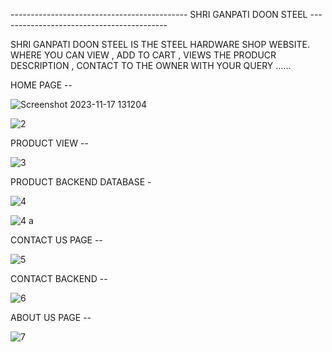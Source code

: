  --------------------------------------------   SHRI GANPATI DOON STEEL    ------------------------------------------

 SHRI GANPATI DOON STEEL  IS THE  STEEL HARDWARE SHOP WEBSITE.
 WHERE YOU CAN VIEW  , ADD TO CART  , VIEWS THE PRODUCR DESCRIPTION  , CONTACT TO THE OWNER WITH YOUR QUERY ......

 HOME PAGE --
 
 ![Screenshot 2023-11-17 131204](https://github.com/aayush908/Doon_steel/assets/97042959/a9daa322-a438-41c9-94cc-2068fbd739ac)


 
![2](https://github.com/aayush908/Doon_steel/assets/97042959/37a1c40a-ef8a-468c-8980-af7a673c444a)

PRODUCT VIEW --


![3](https://github.com/aayush908/Doon_steel/assets/97042959/e6bac577-9cea-4ab1-a7c9-a76483dfc6c7)

PRODUCT BACKEND DATABASE -


![4](https://github.com/aayush908/Doon_steel/assets/97042959/65640f5f-c3db-4c15-84a6-d21f4bdcb1b2)

![4 a](https://github.com/aayush908/Doon_steel/assets/97042959/d6c7d239-9ec0-48f8-aedd-596a21681b86)



 CONTACT US PAGE --

 ![5](https://github.com/aayush908/Doon_steel/assets/97042959/b988be18-3131-4287-8754-b9c054e029a6)
 

 CONTACT BACKEND --

 ![6](https://github.com/aayush908/Doon_steel/assets/97042959/81ed846c-4335-43e6-aff9-c235e353f8d4)


 ABOUT US PAGE --
 
![7](https://github.com/aayush908/Doon_steel/assets/97042959/94cf4e8c-411e-42f7-b874-f9e102fd4020)

 

